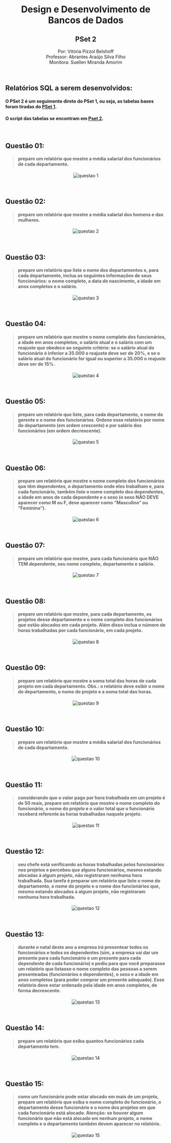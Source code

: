<div align="center">
  
  # Design e Desenvolvimento de Bancos de Dados
  ## PSet 2
  
Por: Vitória Pizzol Belshoff </br>
Professor: Abrantes Araújo Silva Filho </br>
Monitora: Suellen Miranda Amorim 

</br>

  </div>

## Relatórios SQL a serem desenvolvidos:

 #### O PSet 2 é um seguimento direto do PSet 1, ou seja, as tabelas bases foram tiradas do [PSet 1](https://github.com/Tenkoria/uvv_bd_1_cc1m/tree/main/pset1). </br>

 #### O script das tabelas se encontram em [Pset 2](https://github.com/Tenkoria/uvv_bd_1_cc1m/blob/main/pset2/Script-MyAQL.sql).

</br>

## Questão 01: 

> #### prepare um relatório que mostre a média salarial dos funcionários de cada departamento.

<div align="center">
  
![questao 1](https://user-images.githubusercontent.com/103432976/167923367-7e8eddef-3565-4206-b908-9d07e26bdd35.PNG)

</div>
</br>


## Questão 02: 

> #### prepare um relatório que mostre a média salarial dos homens e das mulheres.

<div align="center">
  
![questao 2](https://user-images.githubusercontent.com/103432976/167924619-ce45d984-f86e-464f-a7d7-984b3eff64d3.PNG)


</div>

</br>


## Questão 03: 

> #### prepare um relatório que liste o nome dos departamentos e, para cada departamento, inclua as seguintes informações de seus funcionários: o nome completo, a data de nascimento, a idade em anos completos e o salário.

<div align="center">
  
![questao 3](https://user-images.githubusercontent.com/103432976/167924733-4407c7bc-013b-4fcd-b134-20bf5938d362.PNG)


</div>

</br>


## Questão 04: 

> #### prepare um relatório que mostre o nome completo dos funcionários, a idade em anos completos, o salário atual e o salário com um reajuste que obedece ao seguinte critério: se o salário atual do funcionário é inferior a 35.000 o reajuste deve ser de 20%, e se o salário atual do funcionário for igual ou superior a 35.000 o reajuste deve ser de 15%.

<div align="center">
  
![questao 4](https://user-images.githubusercontent.com/103432976/167924787-2a00c05b-634b-46f4-9537-407233e88d01.PNG)


</div>

</br>


## Questão 05: 

> #### prepare um relatório que liste, para cada departamento, o nome do gerente e o nome dos funcionários. Ordene esse relatório por nome do departamento (em ordem crescente) e por salário dos funcionários (em ordem decrescente).

<div align="center">
  
![questao 5](https://user-images.githubusercontent.com/103432976/167924836-cd67b54e-75c1-4950-be33-27cfb4878373.PNG)


</div>

</br>


## Questão 06: 

> #### prepare um relatório que mostre o nome completo dos funcionários que têm dependentes, o departamento onde eles trabalham e, para cada funcionário, também liste o nome completo dos dependentes, a idade em anos de cada dependente e o sexo (o sexo NÃO DEVE aparecer como M ou F, deve aparecer como “Masculino” ou “Feminino”).

<div align="center">
  
![questao 6](https://user-images.githubusercontent.com/103432976/167924898-22ecfac5-8825-432f-b48c-2096e25f1542.PNG)


</div>

</br>


## Questão 07: 

> #### prepare um relatório que mostre, para cada funcionário que NÃO TEM dependente, seu nome completo, departamento e salário.

<div align="center">
  
![questao 7](https://user-images.githubusercontent.com/103432976/167924944-c2f52721-80b3-4284-b58f-6683ba54d355.PNG)


</div>

</br>


## Questão 08: 

> #### prepare um relatório que mostre, para cada departamento, os projetos desse departamento e o nome completo dos funcionários que estão alocados em cada projeto. Além disso inclua o número de horas trabalhadas por cada funcionário, em cada projeto.

<div align="center">
  
![questao 8](https://user-images.githubusercontent.com/103432976/167925017-13f80a57-38fb-498f-a569-047b916f3fe1.PNG)


</div>

</br>


## Questão 09: 

> #### prepare um relatório que mostre a soma total das horas de cada projeto em cada departamento. Obs.: o relatório deve exibir o nome do departamento, o nome do projeto e a soma total das horas.

<div align="center">
  
![questao 9](https://user-images.githubusercontent.com/103432976/167925054-2a96caf9-2722-4d62-9a24-fc6a8aa2a1b2.PNG)


</div>

</br>


## Questão 10: 

> #### prepare um relatório que mostre a média salarial dos funcionários de cada departamento.

<div align="center">
  
  ![questao 10](https://user-images.githubusercontent.com/103432976/167925106-3dc7bc3f-039f-4f9f-9836-9c386d9a6362.PNG)

</div>

</br>


## Questão 11: 

> #### considerando que o valor pago por hora trabalhada em um projeto é de 50 reais, prepare um relatório que mostre o nome completo do funcionário, o nome do projeto e o valor total que o funcionário receberá referente às horas trabalhadas naquele projeto.

<div align="center">
  
![questao 11](https://user-images.githubusercontent.com/103432976/167925156-bfd79190-5afa-4cad-b7ea-a4862db3bf2c.PNG)


</div>

</br>


## Questão 12: 

> #### seu chefe está verificando as horas trabalhadas pelos funcionários nos projetos e percebeu que alguns funcionários, mesmo estando alocadas à algum projeto, não registraram nenhuma hora trabalhada. Sua tarefa é preparar um relatório que liste o nome do departamento, o nome do projeto e o nome dos funcionários que, mesmo estando alocados a algum projeto, não registraram nenhuma hora trabalhada.

<div align="center">
  

![questao 12](https://user-images.githubusercontent.com/103432976/167925204-449d6cd6-da5b-40c1-82bd-45c666987fe8.PNG)

</div>

</br>


## Questão 13: 

> #### durante o natal deste ano a empresa irá presentear todos os funcionários e todos os dependentes (sim, a empresa vai dar um presente para cada funcionário e um presente para cada dependente de cada funcionário) e pediu para que você preparasse um relatório que listasse o nome completo das pessoas a serem presenteadas (funcionários e dependentes), o sexo e a idade em anos completos (para poder comprar um presente adequado). Esse relatório deve estar ordenado pela idade em anos completos, de forma decrescente.

<div align="center">
  
![questao 13](https://user-images.githubusercontent.com/103432976/167925252-ef31096e-8032-4061-9a21-bd3557fd40d2.PNG)


</div>

</br>


## Questão 14: 

> #### prepare um relatório que exiba quantos funcionários cada departamento tem.

<div align="center">
  
![questao 14](https://user-images.githubusercontent.com/103432976/167925301-2d9f585b-1549-494a-be1a-507ded106626.PNG)


</div>

</br>


## Questão 15: 

> #### como um funcionário pode estar alocado em mais de um projeto, prepare um relatório que exiba o nome completo do funcionário, o departamento desse funcionário e o nome dos projetos em que cada funcionário está alocado. Atenção: se houver algum funcionário que não está alocado em nenhum projeto, o nome completo e o departamento também devem aparecer no relatório.

<div align="center">
  
![questao 15](https://user-images.githubusercontent.com/103432976/167925335-cdecd670-99d5-4645-9dce-c1f904e8ea3e.PNG)


</div>
</br>

